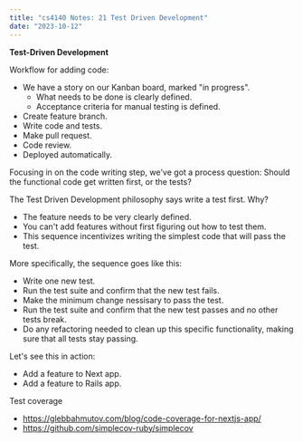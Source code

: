 ```yaml
---
title: "cs4140 Notes: 21 Test Driven Development"
date: "2023-10-12"
---
```


**Test-Driven Development**

Workflow for adding code:

 - We have a story on our Kanban board, marked "in progress".
   - What needs to be done is clearly defined.
   - Acceptance criteria for manual testing is defined.
 - Create feature branch.
 - Write code and tests.
 - Make pull request.
 - Code review.
 - Deployed automatically.

Focusing in on the code writing step, we've got a process question:
Should the functional code get written first, or the tests?

The Test Driven Development philosophy says write a test first. Why?

 - The feature needs to be very clearly defined.
 - You can't add features without first figuring out how to test them.
 - This sequence incentivizes writing the simplest code that will pass
   the test.

More specifically, the sequence goes like this:

 - Write one new test.
 - Run the test suite and confirm that the new test fails.
 - Make the minimum change nessisary to pass the test.
 - Run the test suite and confirm that the new test passes and no
   other tests break.
 - Do any refactoring needed to clean up this specific functionality,
   making sure that all tests stay passing.
 
Let's see this in action:

 - Add a feature to Next app.
 - Add a feature to Rails app.

Test coverage

 - https://glebbahmutov.com/blog/code-coverage-for-nextjs-app/
 - https://github.com/simplecov-ruby/simplecov
